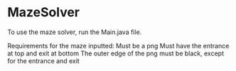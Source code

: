 # MazeSolver

To use the maze solver, run the Main.java file.

Requirements for the maze inputted: 
  Must be a png
  Must have the entrance at top and exit at bottom
  The outer edge of the png must be black, except for the entrance and exit
  
  
